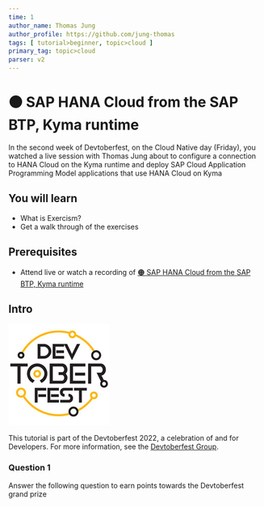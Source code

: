 ```yaml
---
time: 1
author_name: Thomas Jung
author_profile: https://github.com/jung-thomas
tags: [ tutorial>beginner, topic>cloud ]
primary_tag: topic>cloud
parser: v2
---
```


# 🟠 SAP HANA Cloud from the SAP BTP, Kyma runtime

<!-- description --> In the second week of Devtoberfest, on the Cloud Native day (Friday), you watched a live session with Thomas Jung about to configure a connection to HANA Cloud on the Kyma runtime and deploy SAP Cloud Application Programming Model applications that use HANA Cloud on Kyma


## You will learn

- What is Exercism?
- Get a walk through of the exercises

## Prerequisites

- Attend live or watch a recording of [🟠 SAP HANA Cloud from the SAP BTP, Kyma runtime](https://groups.community.sap.com/t5/devtoberfest/sap-hana-cloud-from-the-sap-btp-kyma-runtime/ec-p/8869#M5)
  
## Intro

![Devtoberfest](Devtoberfest.jpg)

This tutorial is part of the Devtoberfest 2022, a celebration of and for Developers. For more information, see the [Devtoberfest Group](https://groups.community.sap.com/t5/devtoberfest/gh-p/Devtoberfest).

### Question 1

Answer the following question to earn points towards the Devtoberfest grand prize
